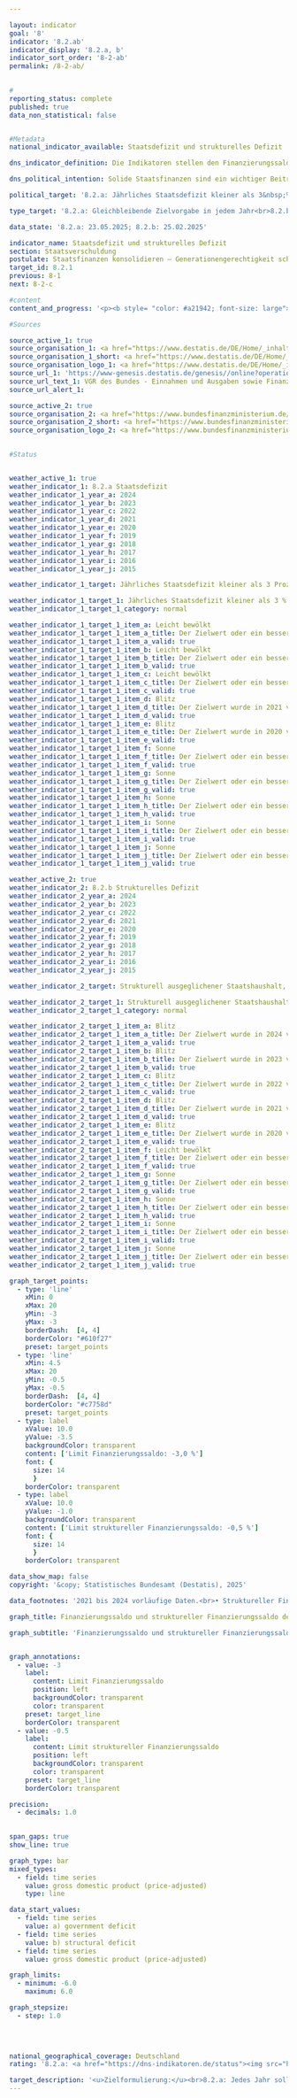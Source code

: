 ```yaml
---

layout: indicator        
goal: '8'        
indicator: '8.2.ab'        
indicator_display: '8.2.a, b'        
indicator_sort_order: '8-2-ab'        
permalink: /8-2-ab/        
        

#
reporting_status: complete        
published: true        
data_non_statistical: false        


#Metadata        
national_indicator_available: Staatsdefizit und strukturelles Defizit        

dns_indicator_definition: Die Indikatoren stellen den Finanzierungssaldo des Staates (8.2.a) und den strukturellen Finanzierungssaldo (8.2.b) in Relation zum Bruttoinlandsprodukt (BIP) in jeweiligen Preisen (in %) dar. Der Finanzierungssaldo des Staates berechnet sich aus Staatseinnahmen abzüglich Staatsausgaben in der Abgrenzung der Volkswirtschaftlichen Gesamtrechnungen (VGR). Beim jährlichen strukturellen Finanzierungssaldo handelt es sich um denjenigen Teil des Finanzierungssaldos, der nicht auf konjunkturelle Schwankungen und temporäre Effekte zurückzuführen ist. Ein negativer Finanzierungssaldo wird als Defizit, ein positiver Finanzierungssaldo als Überschuss bezeichnet.        

dns_political_intention: Solide Staatsfinanzen sind ein wichtiger Beitrag zu einer nachhaltigen Finanzpolitik. Eine Politik, die heutige Staatsausgaben übermäßig durch Neuverschuldung finanzieren würde und die Rückzahlung dieser Schulden allein zukünftigen Generationen überließe, wäre nicht tragfähig.        

political_target: '8.2.a: Jährliches Staatsdefizit kleiner als 3&nbsp;% des Bruttoinlandsprodukts (BIP); Beibehaltung bis 2030<br>8.2.b: Strukturell ausgeglichener Staatshaushalt, gesamtstaatliches strukturelles Defizit von maximal 0,5&nbsp;% des Bruttoinlandsprodukts (BIP); Beibehaltung bis 2030'        

type_target: '8.2.a: Gleichbleibende Zielvorgabe in jedem Jahr<br>8.2.b: Gleichbleibende Zielvorgabe in jedem Jahr'        

data_state: '8.2.a: 23.05.2025; 8.2.b: 25.02.2025'        

indicator_name: Staatsdefizit und strukturelles Defizit        
section: Staatsverschuldung        
postulate: Staatsfinanzen konsolidieren – Generationengerechtigkeit schaffen        
target_id: 8.2.1        
previous: 8-1        
next: 8-2-c        

#content         
content_and_progress: '<p><b style= "color: #a21942; font-size: large">8.2.a, b Staatsdefizit und strukturelles Defizit</b><br><br>Der Finanzierungssaldo des Staates bezeichnet die Differenz zwischen den staatlichen Einnahmen und Ausgaben innerhalb eines bestimmten Zeitraums&nbsp;–&nbsp;in der Regel eines Jahres. Ist der Saldo negativ, übersteigen die Ausgaben die Einnahmen, was als Staatsdefizit bezeichnet wird. Im (nominalen) Finanzierungssaldo spiegeln sich regelmäßig konjunkturelle Schwankungen wider&nbsp;–&nbsp;etwa durch im Verhältnis zu den Einnahmen höhere Ausgaben in wirtschaftlichen Abschwungphasen oder durch höhere Einnahmen gegenüber den Ausgaben in Wachstumsphasen.<br><br>Beim sogenannten strukturellen Finanzierungssaldo wird versucht, vorübergehende konjunkturelle Effekte herauszurechnen. Er zeigt, wie hoch das Defizit oder der Überschuss wäre, wenn die Wirtschaft unter konjunkturell neutralen Bedingungen&nbsp;–&nbsp;also auf ihrem Produktionspotenzial&nbsp;–&nbsp;arbeiten würde. Der strukturelle Finanzierungssaldo liefert somit Hinweise auf die langfristige Tragfähigkeit der öffentlichen Finanzen&nbsp;–&nbsp;unabhängig von kurzfristigen wirtschaftlichen Schwankungen.<br><br>Die Indikatoren dienen als Instrumente der Finanz- und Haushaltspolitik, insbesondere zur Beurteilung der fiskalischen Stabilität und zur Einhaltung von Verschuldungsregeln&nbsp;–&nbsp;etwa im Rahmen des Stabilitäts- und Wachstumspakts der Europäischen Union (EU). Der nominale Finanzierungssaldo wird nach den Vorgaben des Europäischen Systems Volkswirtschaftlicher Gesamtrechnungen (ESVG) vom Statistischen Bundesamt berechnet. Dabei fließen die Finanzen aller Gebietskörperschaften&nbsp;–&nbsp;also von Bund, Ländern und Gemeinden&nbsp;–&nbsp;sowie der Sozialversicherung ein. Der strukturelle Finanzierungssaldo wird hingegen vom Bundesministerium der Finanzen (BMF) ermittelt.<br><br>Beide Indikatoren werden in Relation zum Bruttoinlandsprodukt (BIP) dargestellt, um die fiskalische Situation eines Staates im Verhältnis zur Größe seiner Wirtschaftsleistung einordnen zu können. Diese Darstellung ermöglicht eine bessere Vergleichbarkeit sowohl im Zeitverlauf als auch zwischen verschiedenen Ländern.<br><br>Der Finanzierungssaldo Deutschlands unterliegt deutlichen Schwankungen. Die niedrigsten Werte seit 1991&nbsp;wurden mit jeweils –4,4&nbsp;% des BIP in den Jahren 2010&nbsp;und 2020&nbsp;verzeichnet&nbsp;–&nbsp;unmittelbar nach der globalen Finanz- und Wirtschaftskrise 2008/2009&nbsp;sowie während der COVID-19-Pandemie. Beide Ereignisse führten zu zusätzlichen Staatsausgaben, etwa für Konjunkturpakete und Hilfsprogramme, sowie zu geringeren Einnahmen infolge wirtschaftlicher Einbrüche. Diese Entwicklungen spiegeln sich entsprechend im Indikator wider.<br><br>In den Jahren 2013&nbsp;bis 2019&nbsp;überstiegen die Einnahmen des Staates die Ausgaben, sodass positive Finanzierungssalden verzeichnet wurden. Den bisher höchsten Überschuss erzielte der Staat im Jahr 2018&nbsp;mit 64,7&nbsp;Milliarden Euro, was 1,9&nbsp;% des BIP entsprach. Seit dem Tiefststand im Jahr 2020&nbsp;hat sich der Finanzierungssaldo nur teilweise erholt und weist weiterhin negative Werte auf. Im Jahr 2024&nbsp;betrug der Saldo –116&nbsp;Milliarden Euro beziehungsweise –2,7&nbsp;% des BIP. Das politisch festgelegte Ziel, das Staatsdefizit auf maximal 3&nbsp;% des BIP zu begrenzen, wurde damit im Jahr 2024&nbsp;zwar eingehalten. Der langfristige Trend des Indikators deutet jedoch auf eine Verschlechterung der fiskalischen Lage hin.<br><br>Im europäischen Vergleich lag das Staatsdefizit Deutschlands im Jahr 2024&nbsp;unter dem EU-Durchschnitt von 3,2&nbsp;%. Zwölf Mitgliedstaaten wiesen ein höheres Defizit als Deutschland aus; acht Länder ein geringeres. Sechs Länder&nbsp;–&nbsp;Dänemark (+4,5&nbsp;%), Zypern (+4,3&nbsp;%), Irland (+4,3&nbsp;%), Griechenland (+1,3&nbsp;%), Luxemburg (+1,0&nbsp;%) und Portugal (+0,7&nbsp;%)&nbsp;–&nbsp;erzielten einen positiven Finanzierungssaldo.<br><br>Der Verlauf des strukturellen Finanzierungssaldos ähnelt naturgemäß dem des nominalen Finanzierungssaldos, weshalb auf eine detaillierte Beschreibung verzichtet wird. Durch die Herausrechnung vorübergehender konjunktureller Effekte kommt es jedoch seltener zu kurzzeitigen extremen Ausschlägen des Indikators. Das politisch festgelegte Ziel sieht vor, dass das jährliche strukturelle Defizit maximal 0,5&nbsp;% des BIP betragen soll. Im Jahr 2024&nbsp;lag das strukturelle Defizit jedoch&nbsp;–&nbsp;wie bereits in den Jahren zuvor&nbsp;–&nbsp;mit 1,9&nbsp;% des BIP deutlich über dem Zielwert.</p>'                

#Sources        

source_active_1: true
source_organisation_1: <a href="https://www.destatis.de/DE/Home/_inhalt.html" target="_blank">Statistisches Bundesamt</a>
source_organisation_1_short: <a href="https://www.destatis.de/DE/Home/_inhalt.html" target="_blank">Statistisches Bundesamt</a>
source_organisation_logo_1: <a href="https://www.destatis.de/DE/Home/_inhalt.html" target="_blank"><img src="https://dns-indikatoren.de/public/OrgImgDe/destatis.png" alt="Statistisches Bundesamt" title=" Klicken Sie hier um zur Homepage der Organisation Statistisches Bundesamt zu gelangen." style="height:60px; width:148px; border:transparent"/></a>
source_url_1: 'https://www-genesis.destatis.de/genesis//online?operation=table&code=81000-0031&bypass=true&levelindex=1&levelid=1660802268437&language=de'
source_url_text_1: VGR des Bundes - Einnahmen und Ausgaben sowie Finanzierungssaldo des Staates – GENESIS online 81000-0031
source_url_alert_1: 

source_active_2: true
source_organisation_2: <a href="https://www.bundesfinanzministerium.de/Web/DE/Home/home.html" target="_blank" onclick="return confirm_alert('des BMF', 'De')">Bundesministerium der Finanzen</a>
source_organisation_2_short: <a href="https://www.bundesfinanzministerium.de/Web/DE/Home/home.html" target="_blank" onclick="return confirm_alert('des BMF', 'De')">Bundesministerium der Finanzen</a>
source_organisation_logo_2: <a href="https://www.bundesfinanzministerium.de/Web/DE/Home/home.html" target="_blank" onclick="return confirm_alert('des BMF', 'De')"><img src="https://dns-indikatoren.de/public/OrgImgDe/bmf.png" alt="Bundesministerium der Finanzen" title=" Klicken Sie hier um zur Homepage der Organisation Bundesministerium der Finanzen zu gelangen." style="height:60px; width:148px; border:transparent"/></a>
        

#Status        


weather_active_1: true
weather_indicator_1: 8.2.a Staatsdefizit
weather_indicator_1_year_a: 2024
weather_indicator_1_year_b: 2023
weather_indicator_1_year_c: 2022
weather_indicator_1_year_d: 2021
weather_indicator_1_year_e: 2020
weather_indicator_1_year_f: 2019
weather_indicator_1_year_g: 2018
weather_indicator_1_year_h: 2017
weather_indicator_1_year_i: 2016
weather_indicator_1_year_j: 2015

weather_indicator_1_target: Jährliches Staatsdefizit kleiner als 3 Prozent des Bruttoinlandsprodukts (BIP); Beibehaltung bis 2030

weather_indicator_1_target_1: Jährliches Staatsdefizit kleiner als 3 % des Bruttoinlandsprodukts (BIP); Beibehaltung bis 2030
weather_indicator_1_target_1_category: normal

weather_indicator_1_target_1_item_a: Leicht bewölkt
weather_indicator_1_target_1_item_a_title: Der Zielwert oder ein besserer Wert wurde in 2024 erreicht, aber die durchschnittliche Veränderung deutete in Richtung einer Verschlechterung.
weather_indicator_1_target_1_item_a_valid: true
weather_indicator_1_target_1_item_b: Leicht bewölkt
weather_indicator_1_target_1_item_b_title: Der Zielwert oder ein besserer Wert wurde in 2023 erreicht, aber die durchschnittliche Veränderung deutete in Richtung einer Verschlechterung.
weather_indicator_1_target_1_item_b_valid: true
weather_indicator_1_target_1_item_c: Leicht bewölkt
weather_indicator_1_target_1_item_c_title: Der Zielwert oder ein besserer Wert wurde in 2022 erreicht, aber die durchschnittliche Veränderung deutete in Richtung einer Verschlechterung.
weather_indicator_1_target_1_item_c_valid: true
weather_indicator_1_target_1_item_d: Blitz
weather_indicator_1_target_1_item_d_title: Der Zielwert wurde in 2021 verfehlt und der Indikator hat sich im Durchschnitt der vorangegangenen Veränderungen nicht in Richtung des Ziels bewegt.
weather_indicator_1_target_1_item_d_valid: true
weather_indicator_1_target_1_item_e: Blitz
weather_indicator_1_target_1_item_e_title: Der Zielwert wurde in 2020 verfehlt und der Indikator hat sich im Durchschnitt der vorangegangenen Veränderungen nicht in Richtung des Ziels bewegt.
weather_indicator_1_target_1_item_e_valid: true
weather_indicator_1_target_1_item_f: Sonne
weather_indicator_1_target_1_item_f_title: Der Zielwert oder ein besserer Wert wurde in 2019 erreicht und die durchschnittliche Veränderung deutete nicht in Richtung einer Verschlechterung.
weather_indicator_1_target_1_item_f_valid: true
weather_indicator_1_target_1_item_g: Sonne
weather_indicator_1_target_1_item_g_title: Der Zielwert oder ein besserer Wert wurde in 2018 erreicht und die durchschnittliche Veränderung deutete nicht in Richtung einer Verschlechterung.
weather_indicator_1_target_1_item_g_valid: true
weather_indicator_1_target_1_item_h: Sonne
weather_indicator_1_target_1_item_h_title: Der Zielwert oder ein besserer Wert wurde in 2017 erreicht und die durchschnittliche Veränderung deutete nicht in Richtung einer Verschlechterung.
weather_indicator_1_target_1_item_h_valid: true
weather_indicator_1_target_1_item_i: Sonne
weather_indicator_1_target_1_item_i_title: Der Zielwert oder ein besserer Wert wurde in 2016 erreicht und die durchschnittliche Veränderung deutete nicht in Richtung einer Verschlechterung.
weather_indicator_1_target_1_item_i_valid: true
weather_indicator_1_target_1_item_j: Sonne
weather_indicator_1_target_1_item_j_title: Der Zielwert oder ein besserer Wert wurde in 2015 erreicht und die durchschnittliche Veränderung deutete nicht in Richtung einer Verschlechterung.
weather_indicator_1_target_1_item_j_valid: true

weather_active_2: true
weather_indicator_2: 8.2.b Strukturelles Defizit
weather_indicator_2_year_a: 2024
weather_indicator_2_year_b: 2023
weather_indicator_2_year_c: 2022
weather_indicator_2_year_d: 2021
weather_indicator_2_year_e: 2020
weather_indicator_2_year_f: 2019
weather_indicator_2_year_g: 2018
weather_indicator_2_year_h: 2017
weather_indicator_2_year_i: 2016
weather_indicator_2_year_j: 2015

weather_indicator_2_target: Strukturell ausgeglichener Staatshaushalt, gesamtstaatliches strukturelles Defizit von maximal 0,5 Prozent des Bruttoinlandsprodukts (BIP); Beibehaltung bis 2030

weather_indicator_2_target_1: Strukturell ausgeglichener Staatshaushalt, gesamtstaatliches strukturelles Defizit von maximal 0,5 % des Bruttoinlandsprodukts (BIP); Beibehaltung bis 2030
weather_indicator_2_target_1_category: normal

weather_indicator_2_target_1_item_a: Blitz
weather_indicator_2_target_1_item_a_title: Der Zielwert wurde in 2024 verfehlt und der Indikator hat sich im Durchschnitt der vorangegangenen Veränderungen nicht in Richtung des Ziels bewegt.
weather_indicator_2_target_1_item_a_valid: true
weather_indicator_2_target_1_item_b: Blitz
weather_indicator_2_target_1_item_b_title: Der Zielwert wurde in 2023 verfehlt und der Indikator hat sich im Durchschnitt der vorangegangenen Veränderungen nicht in Richtung des Ziels bewegt.
weather_indicator_2_target_1_item_b_valid: true
weather_indicator_2_target_1_item_c: Blitz
weather_indicator_2_target_1_item_c_title: Der Zielwert wurde in 2022 verfehlt und der Indikator hat sich im Durchschnitt der vorangegangenen Veränderungen nicht in Richtung des Ziels bewegt.
weather_indicator_2_target_1_item_c_valid: true
weather_indicator_2_target_1_item_d: Blitz
weather_indicator_2_target_1_item_d_title: Der Zielwert wurde in 2021 verfehlt und der Indikator hat sich im Durchschnitt der vorangegangenen Veränderungen nicht in Richtung des Ziels bewegt.
weather_indicator_2_target_1_item_d_valid: true
weather_indicator_2_target_1_item_e: Blitz
weather_indicator_2_target_1_item_e_title: Der Zielwert wurde in 2020 verfehlt und der Indikator hat sich im Durchschnitt der vorangegangenen Veränderungen nicht in Richtung des Ziels bewegt.
weather_indicator_2_target_1_item_e_valid: true
weather_indicator_2_target_1_item_f: Leicht bewölkt
weather_indicator_2_target_1_item_f_title: Der Zielwert oder ein besserer Wert wurde in 2019 erreicht, aber die durchschnittliche Veränderung deutete in Richtung einer Verschlechterung.
weather_indicator_2_target_1_item_f_valid: true
weather_indicator_2_target_1_item_g: Sonne
weather_indicator_2_target_1_item_g_title: Der Zielwert oder ein besserer Wert wurde in 2018 erreicht und die durchschnittliche Veränderung deutete nicht in Richtung einer Verschlechterung.
weather_indicator_2_target_1_item_g_valid: true
weather_indicator_2_target_1_item_h: Sonne
weather_indicator_2_target_1_item_h_title: Der Zielwert oder ein besserer Wert wurde in 2017 erreicht und die durchschnittliche Veränderung deutete nicht in Richtung einer Verschlechterung.
weather_indicator_2_target_1_item_h_valid: true
weather_indicator_2_target_1_item_i: Sonne
weather_indicator_2_target_1_item_i_title: Der Zielwert oder ein besserer Wert wurde in 2016 erreicht und die durchschnittliche Veränderung deutete nicht in Richtung einer Verschlechterung.
weather_indicator_2_target_1_item_i_valid: true
weather_indicator_2_target_1_item_j: Sonne
weather_indicator_2_target_1_item_j_title: Der Zielwert oder ein besserer Wert wurde in 2015 erreicht und die durchschnittliche Veränderung deutete nicht in Richtung einer Verschlechterung.
weather_indicator_2_target_1_item_j_valid: true        

graph_target_points:
  - type: 'line'
    xMin: 0
    xMax: 20
    yMin: -3
    yMax: -3
    borderDash:  [4, 4]
    borderColor: "#610f27"
    preset: target_points
  - type: 'line'
    xMin: 4.5
    xMax: 20
    yMin: -0.5
    yMax: -0.5
    borderDash:  [4, 4]
    borderColor: "#c7758d"
    preset: target_points
  - type: label
    xValue: 10.0
    yValue: -3.5
    backgroundColor: transparent
    content: ['Limit Finanzierungssaldo: -3,0 %']
    font: {
      size: 14
      }
    borderColor: transparent
  - type: label
    xValue: 10.0
    yValue: -1.0
    backgroundColor: transparent
    content: ['Limit struktureller Finanzierungssaldo: -0,5 %']
    font: {
      size: 14
      }
    borderColor: transparent        

data_show_map: false        
copyright: '&copy; Statistisches Bundesamt (Destatis), 2025'        

data_footnotes: '2021 bis 2024 vorläufige Daten.<br>• Struktureller Finanzierungssaldo: Die Daten basieren auf einer Sonderauswertung und sind nicht öffentlich zugänglich.<br>• Bruttoinlandsprodukt (preisbereinigt): Veränderung gegenüber dem Vorjahr.'        

graph_title: Finanzierungssaldo und struktureller Finanzierungssaldo des Staates        

graph_subtitle: 'Finanzierungssaldo und struktureller Finanzierungssaldo: in Relation zum Bruttoinlandsprodukt (in jeweiligen Preisen)'        


graph_annotations:
  - value: -3
    label:
      content: Limit Finanzierungssaldo
      position: left
      backgroundColor: transparent
      color: transparent
    preset: target_line
    borderColor: transparent
  - value: -0.5
    label:
      content: Limit struktureller Finanzierungssaldo
      position: left
      backgroundColor: transparent
      color: transparent
    preset: target_line
    borderColor: transparent        

precision: 
  - decimals: 1.0
            

span_gaps: true        
show_line: true        

graph_type: bar        
mixed_types:
  - field: time series
    value: gross domestic product (price-adjusted)
    type: line        

data_start_values: 
  - field: time series
    value: a) government deficit
  - field: time series
    value: b) structural deficit
  - field: time series
    value: gross domestic product (price-adjusted)        

graph_limits: 
  - minimum: -6.0
    maximum: 6.0        

graph_stepsize: 
  - step: 1.0
            

                        

national_geographical_coverage: Deutschland                
rating: '8.2.a: <a href="https://dns-indikatoren.de/status"><img src="https://sdg-indikatoren.de/public/Wettersymbole/Leicht bewölkt.png" title="Der Zielwert oder ein besserer Wert wurde in 2024 erreicht, aber die durchschnittliche Veränderung deutete in Richtung einer Verschlechterung." alt="Wettersymbol Leicht bewölkt"/></a><br>8.2.b: <a href="https://dns-indikatoren.de/status"><img src="https://sdg-indikatoren.de/public/Wettersymbole/Blitz.png" title="Der Zielwert wurde in 2024 verfehlt und der Indikator hat sich im Durchschnitt der vorangegangenen Veränderungen nicht in Richtung des Ziels bewegt." alt="Wettersymbol Blitz"/></a>'        

target_description: '<u>Zielformulierung:</u><br>8.2.a: Jedes Jahr soll der Finanzierungssaldo mindestens –3&nbsp;% des Bruttoinlandsprodukts betragen.<br><br><u>Bewertung:</u><br>Ausgehend von der Zielformulierung sollen beide politisch festgelegten Zielwerte jedes Jahr eingehalten werden. Während der Indikator 8.2.a den Zielwert im Jahr 2024&nbsp;unterschritten hat, deutet die durchschnittliche Entwicklung der letzten sechs Jahre auf eine Steigerung hin. Der Indikator 8.2.a wird daher für das Jahr 2024&nbsp;mit <b>leicht bewölkt</b> bewertet.<br><br><u>Datenstand zum Zeitpunkt der Bewertung:</u><br>23.05.2025<br><br><u>Zielformulierung:</u><br>8.2.b: Jedes Jahr soll der strukturelle Finanzierungssaldo mindestens –0,5&nbsp;% des Bruttoinlandsprodukts betragen.<br><br><u>Bewertung:</u><br>Der Indikator 8.2.b lag im Jahr 2024&nbsp;deutlich über dem Zielwert. Zudem weist die durchschnittliche Entwicklung der letzten sechs Jahre auf eine weitere Verschlechterung hin. Entsprechend wird der Indikator 8.2.b für das Jahr 2024&nbsp;mit <b>Gewitter</b> bewertet.<br><br><u>Datenstand zum Zeitpunkt der Bewertung:</u><br>25.02.2025'        
---
```


